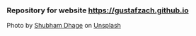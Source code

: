 ### Repository for website https://gustafzach.github.io ###

Photo by <a href="https://unsplash.com/@theshubhamdhage?utm_source=unsplash&utm_medium=referral&utm_content=creditCopyText">Shubham Dhage</a> on <a href="https://unsplash.com/photos/SPWctXbMokM?utm_source=unsplash&utm_medium=referral&utm_content=creditCopyText">Unsplash</a>
  
